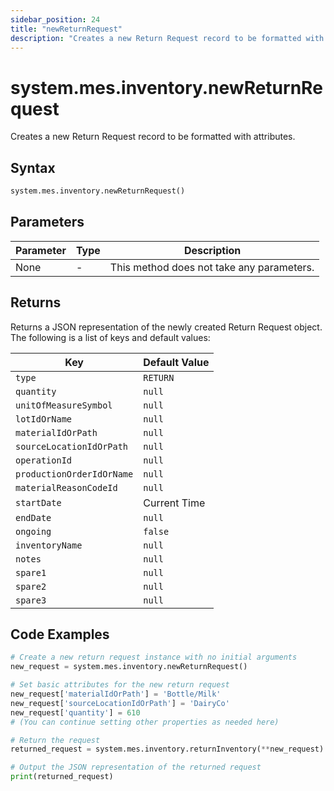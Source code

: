 ```yaml
---
sidebar_position: 24
title: "newReturnRequest"
description: "Creates a new Return Request record to be formatted with attributes."
---
```


# system.mes.inventory.newReturnRequest

Creates a new Return Request record to be formatted with attributes.

## Syntax
```python
system.mes.inventory.newReturnRequest()
```

## Parameters

| Parameter | Type | Description                               |
|-----------|------|-------------------------------------------|
| None      | -    | This method does not take any parameters. |

## Returns

Returns a JSON representation of the newly created Return Request object. The following is a list of keys and default values:

| Key                            | Default Value    |
|--------------------------------|------------------|
| `type`                         | `RETURN`         |
| `quantity`                     | `null`           |
| `unitOfMeasureSymbol`          | `null`           |
| `lotIdOrName`                  | `null`           |
| `materialIdOrPath`             | `null`           |
| `sourceLocationIdOrPath`       | `null`           |
| `operationId`                  | `null`           |
| `productionOrderIdOrName`      | `null`           |
| `materialReasonCodeId`         | `null`           |
| `startDate`                    | Current Time     |
| `endDate`                      | `null`           |
| `ongoing`                      | `false`          |
| `inventoryName`                | `null`           |
| `notes`                        | `null`           |
| `spare1`                       | `null`           |
| `spare2`                       | `null`           |
| `spare3`                       | `null`           |

## Code Examples

```python
# Create a new return request instance with no initial arguments
new_request = system.mes.inventory.newReturnRequest()

# Set basic attributes for the new return request
new_request['materialIdOrPath'] = 'Bottle/Milk'
new_request['sourceLocationIdOrPath'] = 'DairyCo'
new_request['quantity'] = 610
# (You can continue setting other properties as needed here)

# Return the request
returned_request = system.mes.inventory.returnInventory(**new_request)

# Output the JSON representation of the returned request
print(returned_request)
```